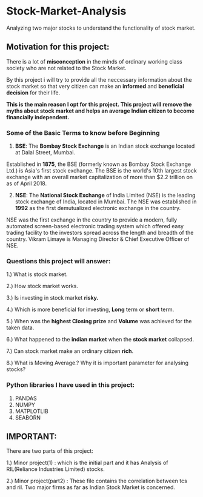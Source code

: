 # Stock-Market-Analysis
Analyzing two major stocks to understand the functionality of stock market. 

## Motivation for this project:

There is a lot of **misconception** in the minds of ordinary working class society who are not related to the Stock Market.

By this project i will try to provide all the neccessary information about the stock market so that very citizen can make an **informed** and **beneficial decision** for their life. 

**This is the main reason I opt for this project. This project will remove the myths about stock market and helps an average Indian citizen to become financially independent.**

### Some of the Basic Terms to know before Beginning

1. **BSE**: The **Bombay Stock Exchange** is an Indian stock exchange located at Dalal Street, Mumbai.

Established in **1875**, the BSE (formerly known as Bombay Stock Exchange Ltd.) is Asia's first stock exchange. The BSE is the world's 10th largest stock exchange with an overall market capitalization of more than $2.2 trillion on as of April 2018.



2. **NSE**: The **National Stock Exchange** of India Limited (NSE) is the leading stock exchange of India, located in Mumbai. The NSE was established in **1992** as the first demutualized electronic exchange in the country.

NSE was the first exchange in the country to provide a modern, fully automated screen-based electronic trading system which offered easy trading facility to the investors spread across the length and breadth of the country. Vikram Limaye is Managing Director & Chief Executive Officer of NSE.


### Questions this project will answer:

1.) What is stock market.

2.) How stock market works.

3.) Is investing in stock market **risky.**

4.) Which is more beneficial for investing, **Long** term or **short** term.

5.) When was the **highest Closing prize** and **Volume** was achieved for the taken data. 

6.) What happened to the **indian market** when the **stock market** collapsed.

7.) Can stock market make an ordinary citizen **rich**.

8.) What is Moving Average.? Why it is important parameter for analysing stocks?



### Python libraries I have used in this project:
1. PANDAS
2. NUMPY
3. MATPLOTLIB
4. SEABORN



## IMPORTANT: 
There are two parts of this project:

1.) Minor project(1) : which is the initial part and it has Analysis of RIL(Reliance Industries Limited) stocks.

2.) Minor project(part2) : These file contains the correlation between tcs and ril. Two major firms as far as Indian Stock Market is concerned.

                  

